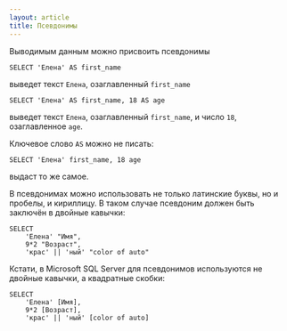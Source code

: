 ```yaml
---
layout: article
title: Псевдонимы
---
```


Выводимым данным можно присвоить псевдонимы

	SELECT 'Елена' AS first_name

выведет текст `Елена`, озаглавленный `first_name`

	SELECT 'Елена' AS first_name, 18 AS age

выведет текст `Елена`, озаглавленный `first_name`,	и число `18`, озаглавленное `age`.

Ключевое слово `AS` можно не писать:

	SELECT 'Елена' first_name, 18 age

выдаст то же самое.

В псевдонимах можно использовать не только латинские буквы, но и пробелы, и кириллицу. В таком случае псевдоним должен быть заключён в двойные кавычки:

	SELECT
		'Елена' "Имя",
		9*2 "Возраст",
		'крас' || 'ный' "color of auto"

Кстати, в Microsoft SQL Server для псевдонимов используются не двойные кавычки, а квадратные скобки:

	SELECT
		'Елена' [Имя],
		9*2 [Возраст],
		'крас' || 'ный' [color of auto]

